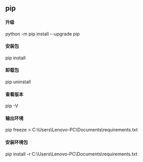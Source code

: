 ## pip
#### 升级
python -m pip install --upgrade pip
#### 安装包
pip install
#### 卸载包
pip uninstall
#### 查看版本
pip -V
#### 输出环境
pip freeze > C:\Users\Lenovo-PC\Documents\requirements.txt
#### 安装环境包
pip install -r C:\Users\Lenovo-PC\Documents\requirements.txt

